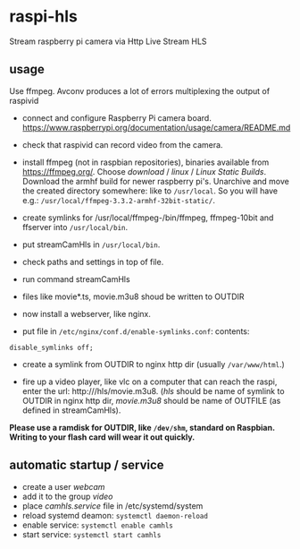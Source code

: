# raspi-hls
Stream raspberry pi camera via Http Live Stream HLS


## usage

Use ffmpeg. Avconv produces a lot of errors multiplexing the output of raspivid

* connect and configure Raspberry Pi camera board. https://www.raspberrypi.org/documentation/usage/camera/README.md
* check that raspivid can record video from the camera.
* install ffmpeg (not in raspbian repositories), binaries available from https://ffmpeg.org/. Choose *download* / *linux* / 
    *Linux Static Builds*. Download the armhf build for newer raspberry pi's. Unarchive and move the created directory somewhere: like to `/usr/local`. So you will have e.g.: `/usr/local/ffmpeg-3.3.2-armhf-32bit-static/`.
* create symlinks for /usr/local/ffmpeg-<version>/bin/ffmpeg, ffmpeg-10bit and ffserver into `/usr/local/bin`.

* put streamCamHls in `/usr/local/bin`.
* check paths and settings in top of file.
* run command streamCamHls
* files like movie\*.ts, movie.m3u8 shoud be written to OUTDIR

* now install a webserver, like nginx.
* put file in `/etc/nginx/conf.d/enable-symlinks.conf`: contents:
```
disable_symlinks off;
```
* create a symlink from OUTDIR to nginx http dir (usually `/var/www/html`.)

* fire up a video player, like vlc on a computer that can reach the raspi, enter the url:
  http://<raspi hostname or address>/hls/movie.m3u8. (*hls* should be name of symlink to OUTDIR in nginx http dir, *movie.m3u8* should be name of OUTFILE (as defined in streamCamHls).
  
  

**Please use a ramdisk for OUTDIR, like `/dev/shm`, standard on Raspbian. Writing to your flash card will
wear it out quickly.**



## automatic startup / service

* create a user *webcam*
* add it to the group *video*
* place *camhls.service* file in /etc/systemd/system
* reload systemd deamon: `systemctl daemon-reload`
* enable service: `systemctl enable camhls`
* start service: `systemctl start camhls`



